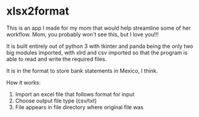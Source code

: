 # xlsx2format

This is an app I made for my mom that would help streamline some of her workflow. Mom, you probably won't see this, but I love you!!!

It is built entirely out of python 3 with tkinter and panda being the only two big modules imported,
with xlrd and csv imported so that the program is able to read and write the required files.

It is in the format to store bank statements in Mexico, I think.

How it works:
1. Import an excel file that follows format for input
2. Choose output file type (csv/txt)
3. File appears in file directory where original file was
